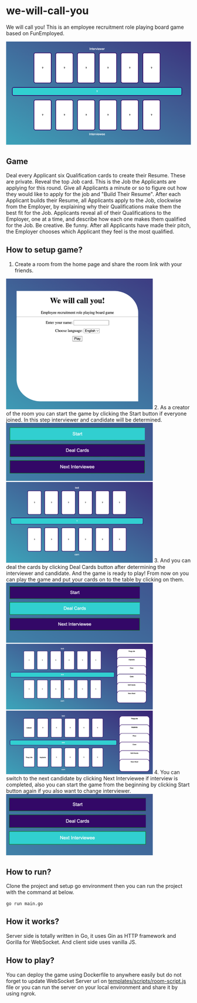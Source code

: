 # we-will-call-you
We will call you! This is an employee recruitment role playing board game based on FunEmployed.

![img_1.png](example_images/img_1.png)

## Game
Deal every Applicant six Qualification cards to create their Resume.
These are private. Reveal the top Job card.
This is the Job the Applicants are applying for this round.
Give all Applicants a minute or so to figure out how they would like to apply for the job and "Build Their Resume".
After each Applicant builds their Resume, all Applicants apply to the Job, clockwise from the Employer, by explaining why their Qualifications make them the best fit for the Job.
Applicants reveal all of their Qualifications to the Employer, one at a time, and describe how each one makes them qualified for the Job. Be creative. Be funny.
After all Applicants have made their pitch, the Employer chooses which Applicant they feel is the most qualified.

## How to setup game?
1. Create a room from the home page and share the room link with your friends.
<img src="./example_images/img.png" alt="img" width="400"/>
2. As a creator of the room you can start the game by clicking the Start button if everyone joined. In this step interviewer and candidate will be determined.
<img src="./example_images/img_2.png" alt="img2" width="400"/>
<img src="./example_images/img_3.png" alt="img3" width="400"/>
3. And you can deal the cards by clicking Deal Cards button after determining the interviewer and candidate. And the game is ready to play! From now on you can play the game and put your cards on to the table by clicking on them.
<img src="./example_images/img_4.png" alt="img4" width="400"/>
<img src="./example_images/img_5.png" alt="img5" width="400"/>
<img src="./example_images/img_6.png" alt="img6" width="400"/>
4. You can switch to the next candidate by clicking Next Interviewee if interview is completed, also you can start the game from the beginning by clicking Start button again if you also want to change interviewer.
<img src="example_images/img_7.png" alt="img7" width="400"/>

## How to run?
Clone the project and setup go environment then you can run the project with the command at below.
```
go run main.go
```

## How it works?
Server side is totally written in Go, it uses Gin as HTTP framework and Gorilla for WebSocket.
And client side uses vanilla JS.

## How to play?
You can deploy the game using Dockerfile to anywhere easily but do not forget to update WebSocket Server url on [templates/scripts/room-script.js](./templates/scripts/room-script.js) file or you can run the server on your local environment and share it by using ngrok.
